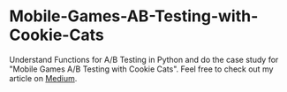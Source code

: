 # Mobile-Games-AB-Testing-with-Cookie-Cats
Understand Functions for A/B Testing in Python and do the case study for "Mobile Games A/B Testing with Cookie Cats". Feel free to check out my article on <a href="https://towardsdatascience.com/mobile-games-a-b-testing-with-cookie-cats-2290fcb247c4">Medium</a>.

